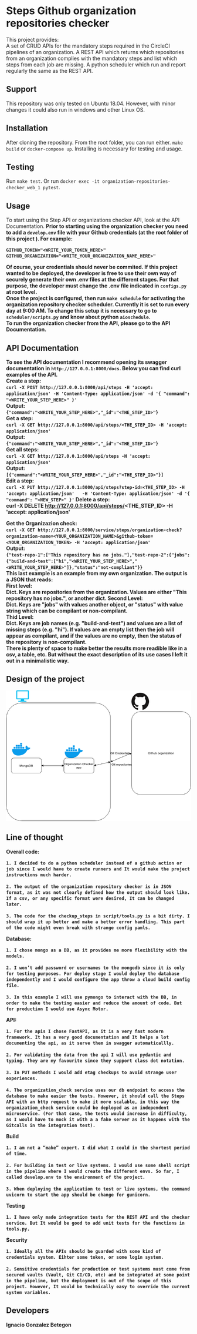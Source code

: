 # Steps Github organization repositories checker
This project provides:<br>
A set of CRUD APIs for the mandatory steps required in the CircleCI pipelines of an organization.
A REST API which returns which repositories from an organization complies with the mandatory steps and
list which steps from each job are missing.
A python scheduler which run and report regularly the same as the REST API.

## Support
This repository was only tested on Ubuntu 18.04. 
However, with minor changes it could also run in windows and other Linux OS.

## Installation
After cloning the repository. From the root folder, you can run either.
`make build` or `docker-compose up`.
Installing is necessary for testing and usage.

## Testing
Run `make test`. Or run `docker exec -it organization-repositories-checker_web_1 pytest`.

## Usage
To start using the Step API or organizations checker API, look at the API Documentation. <b>
Prior to starting using the organization checker you need to add a `develop.env` file with your Github credentials 
(at the root folder of this project ).
For example:<br>
```
GITHUB_TOKEN="<WRITE_YOUR_TOKEN_HERE>"
GITHUB_ORGANIZATION="<WRITE_YOUR_ORGANIZATION_NAME_HERE>"
```
Of course, your credentials should never be commited. If this project wanted to be deployed,
the developer is free to use their own way of securely generate their own .env files
at the different stages. For that purpose, the developer must change the .env file
indicated in `configs.py` at root level. <br>
Once the project is configured, then run `make schedule` for activating the organization
repository checker scheduler. Currently it is set to run every day at 9:00 AM. To change this setup
it is necessary to go to `scheduler/scripts.py`  and know about python `aioschedule`.<br>
To run the organization checker from the API, please go to the API Documentation.



## API Documentation
To see the API documentation I recommend opening its swagger documentation in
`http://127.0.0.1:8000/docs`.
Below you can find curl examples of the API.<br>
Create a step:<br>
`curl -X POST http://127.0.0.1:8000/api/steps -H 'accept: application/json' -H 'Content-Type: application/json' -d '{ "command": "<WRITE_YOUR_STEP_HERE>" }'` <br>
Output:<br>
`{"command":"<WRITE_YOUR_STEP_HERE>","_id":"<THE_STEP_ID>"}`<br>
Get a step:<br>
`curl -X GET http://127.0.0.1:8000/api/steps/<THE_STEP_ID> -H 'accept: application/json'`<br>
Output:<br>
`{"command":"<WRITE_YOUR_STEP_HERE>","_id":"<THE_STEP_ID>"}`<br>
Get all steps:<br>
`curl -X GET http://127.0.0.1:8000/api/steps -H 'accept: application/json'`<br>
Output:<br>
`[{"command":"<WRITE_YOUR_STEP_HERE>","_id":"<THE_STEP_ID>"}]`<br>
Edit a step:<br>
`curl -X PUT http://127.0.0.1:8000/api/steps?step-id=<THE_STEP_ID> -H 'accept: application/json'   -H 'Content-Type: application/json' -d '{ "command": "<NEW_STEP>" }'`
Delete a step:<br>
curl -X DELETE http://127.0.0.1:8000/api/steps/<THE_STEP_ID> -H 'accept: application/json'

Get the Organizazion check:<br>
`curl -X GET http://127.0.0.1:8000/service/steps/organization-check?organization-name=<YOUR_ORGANIZATION_NAME>&github-token=<YOUR_ORGANIZATION_TOKEN> -H 'accept: application/json'`<br>
Output:<br>
`{"test-repo-1":["This repository has no jobs."],"test-repo-2":{"jobs":{"build-and-test":["hi","<WRITE_YOUR_STEP_HERE>","<WRITE_YOUR_STEP_HERE>"]},"status":"not-compliant"}}` <br>
This last example is an example from my own organization. The output is a JSON that reads:<br>
First level:<br>
Dict. Keys are repositories from the organization. Values are either "This repository has no jobs.", or 
another dict.
Second Level:<br>
Dict. Keys are "jobs" with values another object, or "status" with value string which can be compilant or non-compilant. <br>
Thid Level: <br>
Dict. Keys are job names (e.g. "build-and-test") and values are a list of missing steps (e.g. "hi"). If values are an empty list then the job will appear as compilant,
and if the values are no empty, then the status of the repository is non-compilant.<br>
There is plenty of space to make better the results more readible like in a csv, a table, etc. But without
the exact description of its use cases I left it out in a minimalistic way.

## Design of the project
![alt text](https://github.com/nachogon1/organization-repositories-checker/blob/master/documents/organization_checker_diagram.png?raw=true)


## Line of thought
Overall code:

    1. I decided to do a python scheduler instead of a github action or job since I would have to create runners and It would make the project instructions much harder.

    2. The output of the organization repository checker is in JSON format, as it was not clearly defined how the output should look like. If a csv, or any specific format were desired, It can be changed later.

    3. The code for the checkup_steps in script/tools.py is a bit dirty. I should wrap it up better and make a better error handling. This part of the code might even break with strange config yamls.


Database:

    1. I chose mongo as a DB, as it provides me more flexibility with the models.

    2. I won’t add password	or usernames to the mongodb since it is only for testing purposes. For deploy stage I would deploy the database independently and I would configure the app throw a cloud build config file.
       
    3. In this example I will use pymongo to interact with the DB, in order to make the testing easier and reduce the amount of code. But for production I would use Async Motor.


API:

    1. For the apis I chose FastAPI, as it is a very fast modern framework. It has a very good documentation and It helps a lot documenting the api, as it serve them in swagger automaticallly.
       
    2. For validating the data from the api I will use pydantic and typing. They are my favourite since they support class dot notation.

    3. In PUT methods I would add etag checkups to avoid strange user experiences.

    4. The organization_check service uses our db endpoint to access the database to make easier the tests. However, it should call the Steps API with an http request to make it more scalable, in this way the organization_check service could be deployed as an independent microservice. (For that case, the tests would increase in difficulty, as I would have to mock it with a a fake server as it happens with the Gitcalls in the integration test).

Build

    1. I am not a “make” expert. I did what I could in the shortest period of time.
       
    2. For building in test or live systems. I would use some shell script in the pipeline where I would create the different envs. So far, I called develop.env to the environment of the project.

    3. When deploying the application to test or live systems, the command uvicorn to start the app should be change for gunicorn.

Testing

    1. I have only made integration tests for the REST API and the checker service. But It would be good to add unit tests for the functions in tools.py.

Security

    1. Ideally all the APIs should be guarded with some kind of credentials system. Eihter some token, or some login system.

    2. Sensitive credentials for production or test systems must come from secured vaults (Vault, Git CI/CD, etc) and be integrated at some point in the pipeline, but the deployment is out of the scope of this project. However, It would be technically easy to override the current system variables.
       
## Developers
Ignacio Gonzalez Betegon

